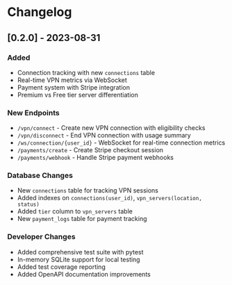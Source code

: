 # Changelog

## [0.2.0] - 2023-08-31

### Added
- Connection tracking with new `connections` table
- Real-time VPN metrics via WebSocket
- Payment system with Stripe integration
- Premium vs Free tier server differentiation

### New Endpoints
- `/vpn/connect` - Create new VPN connection with eligibility checks
- `/vpn/disconnect` - End VPN connection with usage summary
- `/ws/connection/{user_id}` - WebSocket for real-time connection metrics
- `/payments/create` - Create Stripe checkout session
- `/payments/webhook` - Handle Stripe payment webhooks

### Database Changes
- New `connections` table for tracking VPN sessions
- Added indexes on `connections(user_id)`, `vpn_servers(location, status)`
- Added `tier` column to `vpn_servers` table
- New `payment_logs` table for payment tracking

### Developer Changes
- Added comprehensive test suite with pytest
- In-memory SQLite support for local testing
- Added test coverage reporting
- Added OpenAPI documentation improvements

